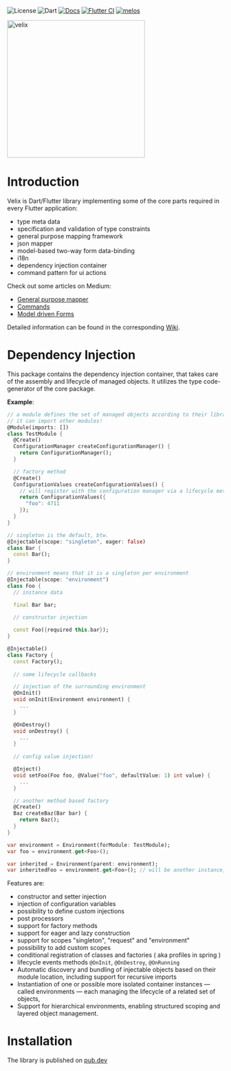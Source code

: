 
![License](https://img.shields.io/github/license/coolsamson7/velix)
![Dart](https://img.shields.io/badge/Dart-3.0-blue)
[![Docs](https://img.shields.io/badge/docs-online-blue?logo=github)](https://coolsamson7.github.io/velix/)
[![Flutter CI](https://github.com/coolsamson7/velix/actions/workflows/flutter.yaml/badge.svg)](https://github.com/coolsamson7/velix/actions/workflows/flutter.yaml)
[![melos](https://img.shields.io/badge/maintained%20with-melos-f700ff.svg?style=flat-square)](https://github.com/invertase/melos)


<img width="320" height="320" alt="velix" src="https://github.com/user-attachments/assets/21141c08-9a34-4337-88af-173ad2f044a6" />

# Introduction

Velix is Dart/Flutter library implementing some of the core parts required in every Flutter application:
- type meta data
- specification and validation of type constraints
- general purpose mapping framework
- json mapper
- model-based two-way form data-binding
- i18n
- dependency injection container
- command pattern for ui actions

Check out some articles on Medium:

  - [General purpose mapper](https://medium.com/@andreas.ernst7/velix-introducing-a-powerful-and-expressive-general-purpose-mapping-and-validation-library-e27a56501604)
  - [Commands](https://medium.com/@andreas.ernst7/from-code-to-command-crafting-scalable-and-interceptable-commands-in-flutter-75ed90f136cb)
  - [Model driven Forms](https://medium.com/@andreas.ernst7/model-driven-forms-for-flutter-e0535659489a)

Detailed information can be found in the corresponding [Wiki](https://github.com/coolsamson7/velix/wiki).

# Dependency Injection

This package contains the dependency injection container, that takes care of the assembly and lifecycle of managed objects.
It utilizes the type code-generator of the core package.

**Example**:

```Dart
// a module defines the set of managed objects according to their library location
// it can import other modules!
@Module(imports: [])
class TestModule {
  @Create()
  ConfigurationManager createConfigurationManager() {
    return ConfigurationManager();
  }

  // factory method
  @Create()
  ConfigurationValues createConfigurationValues() {
    // will register with the configuration manager via a lifecycle method!
    return ConfigurationValues({
      "foo": 4711
    });
  }
}

// singleton is the default, btw.
@Injectable(scope: "singleton", eager: false)
class Bar {
  const Bar();
}

// environment means that it is a singleton per environment
@Injectable(scope: "environment")
class Foo {
  // instance data

  final Bar bar;
  
  // constructor injection

  const Foo({required this.bar});
}

@Injectable()
class Factory {
  const Factory();
  
  // some lifecycle callbacks

  // injection of the surrounding environment
  @OnInit()
  void onInit(Environment environment) {
    ...
  }

  @OnDestroy()
  void onDestroy() {
    ...
  }
  
  // config value injection!

  @Inject()
  void setFoo(Foo foo, @Value("foo", defaultValue: 1) int value) {
    ...
  }

  // another method based factory
  @Create() 
  Baz createBaz(Bar bar) {
    return Baz();
  }
}

var environment = Environment(forModule: TestModule);
var foo = environment.get<Foo>();

var inherited = Environment(parent: environment);
var inheritedFoo = environment.get<Foo>(); // will be another instance, since it has the scope "environment"
```

Features are:

- constructor and setter injection
- injection of configuration variables
- possibility to define custom injections
- post processors
- support for factory methods
- support for eager and lazy construction
- support for scopes "singleton", "request" and "environment"
- possibility to add custom scopes
- conditional registration of classes and factories ( aka profiles in spring )
- lifecycle events methods `@OnInit`, `@OnDestroy`, `@OnRunning`
- Automatic discovery and bundling of injectable objects based on their module location, including support for recursive imports
- Instantiation of one or possible more isolated container instances — called environments — each managing the lifecycle of a related set of objects,
- Support for hierarchical environments, enabling structured scoping and layered object management.

# Installation

The library is published on [pub.dev](https://pub.dev/packages/velix_di )
